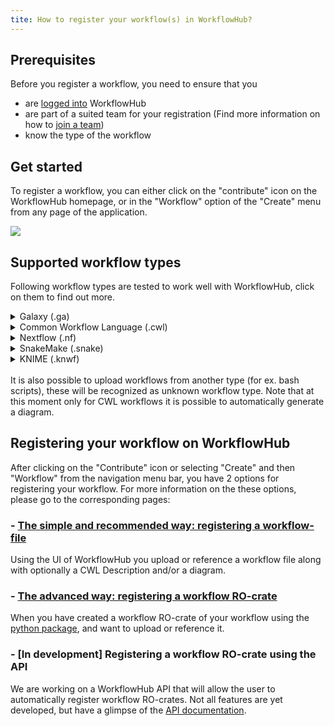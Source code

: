 ```yaml
---
tite: How to register your workflow(s) in WorkflowHub?
---
```


## Prerequisites

Before you register a workflow, you need to ensure that you
* are [logged into](Logging-in.md) WorkflowHub
* are part of a suited team for your registration (Find more information on how to [join a team](How-to-join-a-team.md))
* know the type of the workflow

## Get started

To register a workflow, you can either click on the "contribute" icon on the WorkflowHub homepage, or in the "Workflow" option of the "Create" menu from any page of the application.

![](/images/ug_link_to_wf_upload.PNG)


## Supported workflow types

Following workflow types are tested to work well with WorkflowHub, click on them to find out more. 

<details>
  <summary>Galaxy (.ga)</summary>
  <ol>

  <b>How to use Galaxy</b><br>
Information on how to use galaxy can be found on the [Galaxy Training Network](https://galaxyproject.github.io/training-material).

  <b>Extract a workflow from the History</b><br>
This is the most easy way to generate a Galaxy workflow and is extensively explained [here](https://galaxyproject.org/learn/advanced-workflow/extract/).

  <b>Editing a Galaxy workflow</b><br>
Using the Galaxy workflow editor it is recommended to add tags and/or add for example the tutorial title as Annotation/Notes. Mor information on how to use the editor can be found [here](https://galaxyproject.github.io/training-material/topics/introduction/tutorials/galaxy-intro-101/tutorial.html) in the "The workflow editor" section.

  <b>Galaxy to CWL abstract</b><br>
Galaxy workflows can easily be converted to CWL abstract with 
[galaxy2cwl](https://github.com/workflowhub-eu/galaxy2cwl). This can be seen as a standardized summary of the workflow that can be interpreted by WorkflowHub. CWL abstract can also be used to generate a diagram.

  <b>Uploading to WorkflowHub</b><br>
Since it is not possible to reference a workflow in a Galaxy instance, you either have to download the workflow file and upload it to WorkflowHub, or make an RO-crate following the steps below. You can still reference the workflow in the galaxy instance using the source property in the metadata of the registration.

  </ol>
</details>
<details>
  <summary>Common Workflow Language (.cwl)</summary>
  <ol>
  More information will soon be available.
  </ol>
</details>
<details>
  <summary>Nextflow (.nf)</summary>
  <ol>
  More information will soon be available.
  </ol>
</details>
<details>
  <summary>SnakeMake (.snake)</summary>
  <ol>
  More information will soon be available.
  </ol>
</details>
<details>
  <summary>KNIME (.knwf)</summary>
  <ol>
  More information will soon be available.
  </ol>
</details>
<br>
It is also possible to upload workflows from another type (for ex. bash scripts), these will be recognized as unknown workflow type. Note that at this moment only for CWL workflows it is possible to automatically generate a diagram.

<br>

## Registering your workflow on WorkflowHub 

After clicking on the "Contribute" icon or selecting "Create" and then "Workflow" from the navigation menu bar, you have 2 options for registering your workflow. For more information on the these options, please go to the corresponding pages:

### - [The simple and recommended way: registering a workflow-file](Registering-a-workflow-with-a-diagram-and-abstract-CWL.md) 

Using the UI of WorkflowHub you upload or reference a workflow file along with optionally a CWL Description and/or a diagram.

### - [The advanced way: registering a workflow RO-crate](Registering-an-existing-Workflow-RO-Crate.md)

When you have created a workflow RO-crate of your workflow using the [python package](https://github.com/ResearchObject/ro-crate-py), and want to upload or reference it.

### - [In development] Registering a workflow RO-crate using the API

We are working on a WorkflowHub API that will allow the user to automatically register workflow RO-crates. Not all features are yet developed, but have a glimpse of the [API documentation](https://workflowhub.eu/api).
